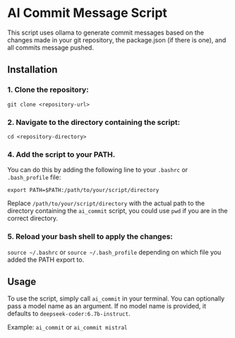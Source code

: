 # AI Commit Message Script

This script uses ollama to generate commit messages based on the changes made in your git repository, the package.json (if there is one), and all commits message pushed.

## Installation

### 1. Clone the repository:

   ```git clone <repository-url>```

### 2. Navigate to the directory containing the script:

   ```cd <repository-directory>```

### 4. Add the script to your PATH.

   You can do this by adding the following line to your `.bashrc` or `.bash_profile` file:

   ```export PATH=$PATH:/path/to/your/script/directory```

   Replace `/path/to/your/script/directory` with the actual path to the directory containing the `ai_commit` script, you could use `pwd` if you are in the correct directory.


### 5. Reload your bash shell to apply the changes:

   ```source ~/.bashrc```
   or
   ```source ~/.bash_profile```
   depending on which file you added the PATH export to.

## Usage

To use the script, simply call `ai_commit` in your terminal. You can optionally pass a model name as an argument. If no model name is provided, it defaults to `deepseek-coder:6.7b-instruct`.

Example:
```ai_commit```
or
```ai_commit mistral```
